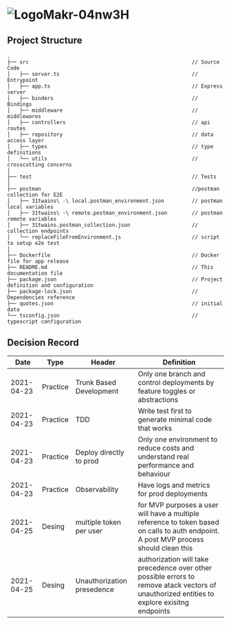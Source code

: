 # ![LogoMakr-04nw3H](https://user-images.githubusercontent.com/3071208/116048358-61f89e80-a675-11eb-91cd-2af6a84a107c.png)

## Project Structure

 ```
.
├── src                                                     // Source Code
│   ├── server.ts                                           // Entrypoint
│   ├── app.ts                                              // Express server
│   ├── binders                                             // Bindings
│   ├── middleware                                          // middlewares
│   ├── controllers                                         // api routes
│   ├── repository                                          // data access layer
│   ├── types                                               // type definitions
│   └── utils                                               // crosscutting concerns
│
├── test                                                    // Tests
│
├── postman                                                 //postman collection for E2E
│   ├── 31twains\ -\ local.postman_environment.json         // postman local variables
│   ├── 31twains\ -\ remote.postman_environment.json        // postman remote variables
│   ├── 31twains.postman_collection.json                    // collection endpoints
│   └── replaceFileFromEnvironment.js                       // script to setup e2e test
│
├── Dockerfile                                              // Docker file for app release    
├── README.md                                               // This documentation file
├── package.json                                            // Project definition and configuration
├── package-lock.json                                       // Dependencies reference
├── quotes.json                                             // initial data
└── tsconfig.json                                           // typescript configuration
 ```
 ## Decision Record

| Date       | Type     | Header                     | Definition                                                                                                                                   |
|------------|----------|----------------------------|----------------------------------------------------------------------------------------------------------------------------------------------|
| 2021-04-23 | Practice | Trunk Based Development    | Only one branch and control deployments by feature toggles or abstractions                                                                   |
| 2021-04-23 | Practice | TDD                        | Write test first to generate minimal code that works                                                                                         |
| 2021-04-23 | Practice | Deploy directly to prod    | Only one environment to reduce costs and understand real performance and behaviour                                                           |
| 2021-04-23 | Practice | Observability              | Have logs and metrics for prod deployments                                                                                                   |
| 2021-04-25 | Desing   | multiple token per user    | for MVP purposes a user will have a multiple reference to token based on calls to auth endpoint. A post MVP process should clean this        |
| 2021-04-25 | Desing   | Unauthorization presedence | authorization will take precedence over other possible errors to remove atack vectors of unauthorized entities to explore exisitng endpoints |